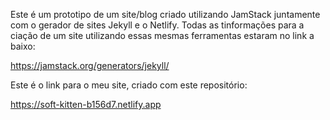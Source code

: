 Este é um prototipo de um site/blog criado utilizando JamStack juntamente com o gerador de sites Jekyll e o Netlify.
Todas as tinformações para a ciação de um site utilizando essas mesmas ferramentas estaram no link a baixo:

https://jamstack.org/generators/jekyll/

Este é o link para o meu site, criado com este repositório:

https://soft-kitten-b156d7.netlify.app